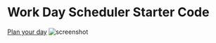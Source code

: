 # Work Day Scheduler Starter Code
[Plan your day](https://benyunus1.github.io/work-day-scheduler/index.html)
![screenshot](https://github.com/benyunus1/work-day-scheduler/blob/master/picture.png)
